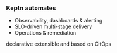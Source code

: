 ### Keptn automates

- Observability, dashboards & alerting
- SLO-driven multi-stage delivery 
- Operations & remediation

declarative extensible and based on GitOps